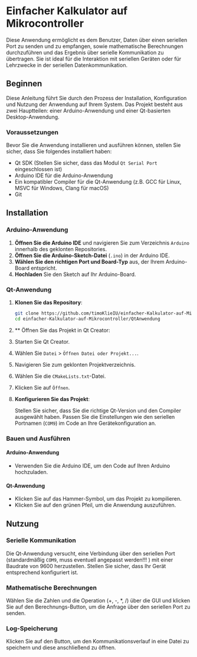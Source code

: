 # Einfacher Kalkulator auf Mikrocontroller

Diese Anwendung ermöglicht es dem Benutzer, Daten über einen seriellen Port zu senden und zu empfangen, sowie mathematische Berechnungen durchzuführen und das Ergebnis über serielle Kommunikation zu übertragen. Sie ist ideal für die Interaktion mit seriellen Geräten oder für Lehrzwecke in der seriellen Datenkommunikation.

## Beginnen

Diese Anleitung führt Sie durch den Prozess der Installation, Konfiguration und Nutzung der Anwendung auf Ihrem System. Das Projekt besteht aus zwei Hauptteilen: einer Arduino-Anwendung und einer Qt-basierten Desktop-Anwendung.

### Voraussetzungen

Bevor Sie die Anwendung installieren und ausführen können, stellen Sie sicher, dass Sie folgendes installiert haben:

- Qt SDK (Stellen Sie sicher, dass das Modul `Qt Serial Port` eingeschlossen ist)
- Arduino IDE für die Arduino-Anwendung
- Ein kompatibler Compiler für die Qt-Anwendung (z.B. GCC für Linux, MSVC für Windows, Clang für macOS)
- Git

## Installation

### Arduino-Anwendung

1. **Öffnen Sie die Arduino IDE** und navigieren Sie zum Verzeichnis `Arduino` innerhalb des geklonten Repositories.
2. **Öffnen Sie die Arduino-Sketch-Datei** (`.ino`) in der Arduino IDE.
3. **Wählen Sie den richtigen Port und Board-Typ** aus, der Ihrem Arduino-Board entspricht.
4. **Hochladen** Sie den Sketch auf Ihr Arduino-Board.

### Qt-Anwendung

1. **Klonen Sie das Repository**:

    ```bash
    git clone https://github.com/timoKlieIU/einfacher-Kalkulator-auf-Mikrocontroller.git
    cd einfacher-Kalkulator-auf-Mikrocontroller/QtAnwendung
    ```

2. ** Öffnen Sie das Projekt in Qt Creator:

1. Starten Sie Qt Creator.
2. Wählen Sie `Datei` > `Öffnen Datei oder Projekt...`.
3. Navigieren Sie zum geklonten Projektverzeichnis.
4. Wählen Sie die `CMakeLists.txt`-Datei.
5. Klicken Sie auf `Öffnen`.


3. **Konfigurieren Sie das Projekt**:

    Stellen Sie sicher, dass Sie die richtige Qt-Version und den Compiler ausgewählt haben. Passen Sie die Einstellungen wie den seriellen Portnamen (`COM9`) im Code an Ihre Gerätekonfiguration an.

### Bauen und Ausführen

#### Arduino-Anwendung

- Verwenden Sie die Arduino IDE, um den Code auf Ihren Arduino hochzuladen.

#### Qt-Anwendung

- Klicken Sie auf das Hammer-Symbol, um das Projekt zu kompilieren.
- Klicken Sie auf den grünen Pfeil, um die Anwendung auszuführen.

## Nutzung

### Serielle Kommunikation

Die Qt-Anwendung versucht, eine Verbindung über den seriellen Port (standardmäßig `COM9`, muss eventuell angepasst werden!!! ) mit einer Baudrate von 9600 herzustellen. Stellen Sie sicher, dass Ihr Gerät entsprechend konfiguriert ist.

### Mathematische Berechnungen

Wählen Sie die Zahlen und die Operation (+, -, *, /) über die GUI und klicken Sie auf den Berechnungs-Button, um die Anfrage über den seriellen Port zu senden.

### Log-Speicherung

Klicken Sie auf den Button, um den Kommunikationsverlauf in eine Datei zu speichern und diese anschließend zu öffnen.

